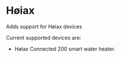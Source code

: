 # Høiax

Adds support for Høiax devices

Current supported devices are:
* Høiax Connected 200 smart water heater.
